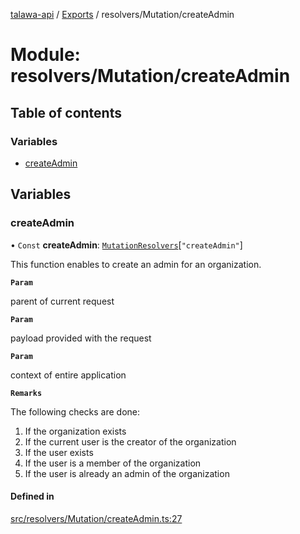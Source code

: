 [talawa-api](../README.md) / [Exports](../modules.md) / resolvers/Mutation/createAdmin

# Module: resolvers/Mutation/createAdmin

## Table of contents

### Variables

- [createAdmin](resolvers_Mutation_createAdmin.md#createadmin)

## Variables

### createAdmin

• `Const` **createAdmin**: [`MutationResolvers`](types_generatedGraphQLTypes.md#mutationresolvers)[``"createAdmin"``]

This function enables to create an admin for an organization.

**`Param`**

parent of current request

**`Param`**

payload provided with the request

**`Param`**

context of entire application

**`Remarks`**

The following checks are done:
1. If the organization exists
2. If the current user is the creator of the organization
3. If the user exists
4. If the user is a member of the organization
4. If the user is already an admin of the organization

#### Defined in

[src/resolvers/Mutation/createAdmin.ts:27](https://github.com/PalisadoesFoundation/talawa-api/blob/3677888/src/resolvers/Mutation/createAdmin.ts#L27)
